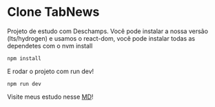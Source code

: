 # Clone TabNews

Projeto de estudo com Deschamps.
Você pode instalar a nossa versão (lts/hydrogen) e usamos o react-dom, você pode instalar todas as dependetes com o nvm install

 ``` 
 npm install
 ```

 E rodar o projeto com run dev!

  ``` 
 npm run dev
 ```

 Visite meus estudo nesse [MD](anotacoes.MD)!